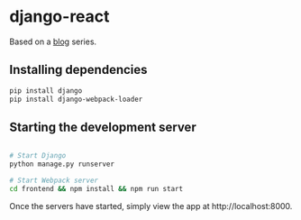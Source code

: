 # django-react

Based on a [blog](http://v1k45.com/blog/modern-django-part-1-setting-up-django-and-react/) series.

## Installing dependencies

```bash
pip install django
pip install django-webpack-loader
```

## Starting the development server

```bash

# Start Django
python manage.py runserver

# Start Webpack server
cd frontend && npm install && npm run start
```

Once the servers have started, simply view the app at http://localhost:8000.
